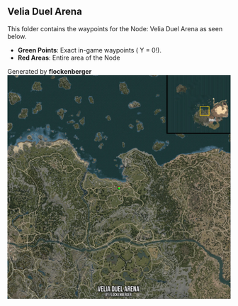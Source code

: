 ## Velia Duel Arena
This folder contains the waypoints for the Node: Velia Duel Arena as seen below.

- **Green Points**: Exact in-game waypoints ( Y = 0!).
- **Red Areas**: Entire area of the Node

Generated by **flockenberger**
![by_flockenberger](./Preview.webp)